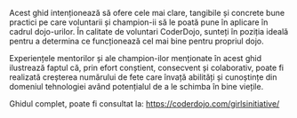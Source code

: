 Acest ghid intenționează să ofere cele mai clare, tangibile și concrete bune practici pe care voluntarii și champion-ii să le poată pune în aplicare în cadrul dojo-urilor. În calitate de voluntari CoderDojo, sunteți în poziția ideală pentru a determina ce funcționează cel mai bine pentru propriul dojo. 

Experiențele mentorilor și ale champion-ilor menționate în acest ghid ilustrează faptul că, prin efort conștient, consecvent și colaborativ, poate fi realizată creșterea numărului de fete care învață abilități și cunoștințe din domeniul tehnologiei având potențialul de a le schimba în bine viețile. 



Ghidul complet, poate fi consultat la: https://coderdojo.com/girlsinitiative/

